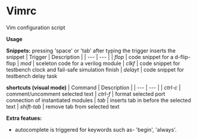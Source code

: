 # Vimrc
Vim configuration script

**Usage**

**Snippets:** pressing 'space' or 'tab' after typing the trigger inserts the snippet
| Trigger | Description |
| --- | --- |
| *flop*    |  code snippet for a d-flip-flop
| *mod*     |  sceleton code for a verilog module
| *clkf*    |  code snippet for testbench clock and fail-safe simulation finish
| *delayt*  |  code snippet for testbench delay task


**shortcuts (visual mode)**
| Command | Description |
| --- | --- |
| *ctrl-c*     |  comment/uncomment selected text
| *ctrl-f*     |  format selected port connection of instantiated modules
| *tab*        |  inserts tab in before the selected text
| *shift-tab*  |  remove tab from selected text


**Extra featues:**
* autocomplete is triggered for keywords such as- 'begin', 'always'. 

